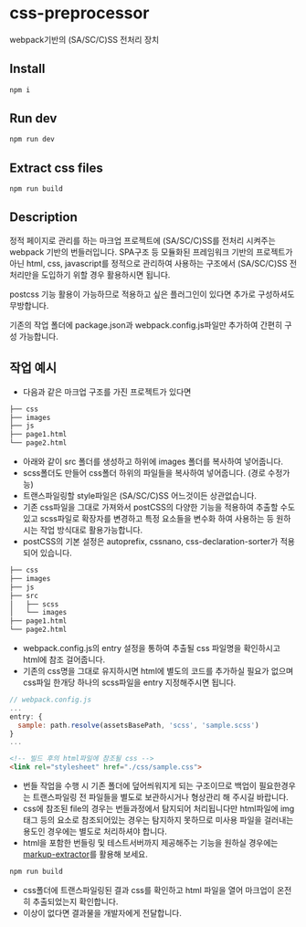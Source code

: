 # css-preprocessor
webpack기반의 (SA/SC/C)SS 전처리 장치
  
## Install

```bash
npm i
```

## Run dev

```bash
npm run dev
```

## Extract css files

```bash
npm run build
```

## Description
정적 페이지로 관리를 하는 마크업 프로젝트에 (SA/SC/C)SS를 전처리 시켜주는 webpack 기반의 번들러입니다.
SPA구조 등 모듈화된 프레임워크 기반의 프로젝트가 아닌 html, css, javascript를 정적으로 관리하여 사용하는 구조에서 (SA/SC/C)SS 전처리만을 도입하기 위할 경우 활용하시면 됩니다.

postcss 기능 활용이 가능하므로 적용하고 싶은 플러그인이 있다면 추가로 구성하셔도 무방합니다.

기존의 작업 폴더에 package.json과 webpack.config.js파일만 추가하여 간편히 구성 가능합니다.


## 작업 예시
- 다음과 같은 마크업 구조를 가진 프로젝트가 있다면

```bash
├── css
├── images
├── js
├── page1.html
└── page2.html
```

- 아래와 같이 src 폴더를 생성하고 하위에 images 폴더를 복사하여 넣어줍니다.
- scss폴더도 만들어 css폴더 하위의 파일들을 복사하여 넣어줍니다. (경로 수정가능)
- 트랜스파일링할 style파일은 (SA/SC/C)SS 어느것이든 상관없습니다.
- 기존 css파일을 그대로 가져와서 postCSS의 다양한 기능을 적용하여 추출할 수도 있고 scss파일로 확장자를 변경하고 특정 요소들을 변수화 하여 사용하는 등 원하시는 작업 방식대로 활용가능합니다.
- postCSS의 기본 설정은 autoprefix, cssnano, css-declaration-sorter가 적용되어 있습니다.

```bash
├── css
├── images
├── js
├── src
│   ├── scss
│   └── images
├── page1.html
└── page2.html
```

- webpack.config.js의 entry 설정을 통하여 추출될 css 파일명을 확인하시고 html에 참조 걸어줍니다.
- 기존의 css명을 그대로 유지하시면 html에 별도의 코드를 추가하실 필요가 없으며 css파일 한개당 하나의 scss파일을 entry 지정해주시면 됩니다.

```javascript
// webpack.config.js
...
entry: {
  sample: path.resolve(assetsBasePath, 'scss', 'sample.scss')
}
...
```

```html
<!-- 빌드 후의 html파일에 참조될 css -->
<link rel="stylesheet" href="./css/sample.css">
```

- 번들 작업을 수행 시 기존 폴더에 덮어씌워지게 되는 구조이므로 백업이 필요한경우는 트랜스파일링 전 파일들을 별도로 보관하시거나 형상관리 해 주시길 바랍니다.
- css에 참조된 file의 경우는 번들과정에서 탐지되어 처리됩니다만 html파일에 img 태그 등의 요소로 참조되어있는 경우는 탐지하지 못하므로 미사용 파일을 걸러내는 용도인 경우에는 별도로 처리하셔야 합니다.
- html을 포함한 번들링 및 테스트서버까지 제공해주는 기능을 원하실 경우에는 [markup-extractor](https://github.com/aldur-cat/markup-extractor "마크업 추출기")를 활용해 보세요.

```bash
npm run build
```

- css폴더에 트랜스파일링된 결과 css를 확인하고 html 파일을 열어 마크업이 온전히 추출되었는지 확인합니다.
- 이상이 없다면 결과물을 개발자에게 전달합니다.